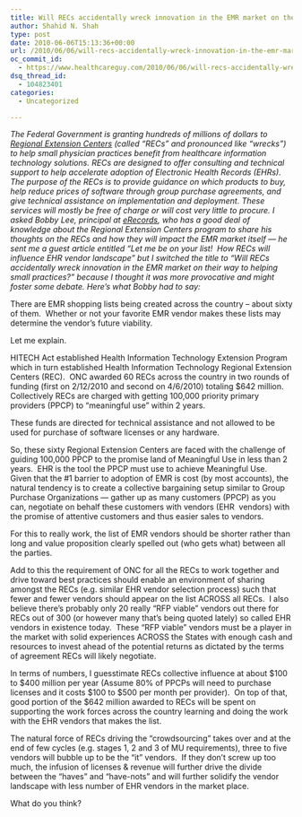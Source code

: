 ```yaml
---
title: Will RECs accidentally wreck innovation in the EMR market on their way to helping small practices?
author: Shahid N. Shah
type: post
date: 2010-06-06T15:13:36+00:00
url: /2010/06/06/will-recs-accidentally-wreck-innovation-in-the-emr-market-on-their-way-to-helping-small-practices/
oc_commit_id:
  - https://www.healthcareguy.com/2010/06/06/will-recs-accidentally-wreck-innovation-in-the-emr-market-on-their-way-to-helping-small-practices/1478770578
dsq_thread_id:
  - 104823401
categories:
  - Uncategorized

---
```

_The Federal Government is granting hundreds of millions of dollars to [Regional Extension Centers][1] (called &#8220;RECs&#8221; and pronounced like &#8220;wrecks&#8221;) to help small physician practices benefit from healthcare information technology solutions. RECs are designed to offer consulting and technical support to help accelerate adoption of Electronic Health Records (EHRs). The purpose of the RECs is to provide guidance on which products to buy, help reduce prices of software through group purchase agreements, and give technical assistance on implementation and deployment. These services will mostly be free of charge or will cost very little to procure. I asked Bobby Lee, principal at [eRecords][2], who has a good deal of knowledge about the Regional Extension Centers program to share his thoughts on the RECs and how they will impact the EMR market itself &#8212; he sent me a guest article entitled &#8220;Let me be on your list!  How RECs will influence EHR vendor landscape&#8221; but I switched the title to &#8220;Will RECs accidentally wreck innovation in the EMR market on their way to helping small practices?&#8221; because I thought it was more provocative and might foster some debate. Here&#8217;s what Bobby had to say:_

There are EMR shopping lists being created across the country &#8211; about sixty of them.  Whether or not your favorite EMR vendor makes these lists may determine the vendor&#8217;s future viability.

Let me explain.

HITECH Act established Health Information Technology Extension Program which in turn established Health Information Technology Regional Extension Centers (REC).  ONC awarded 60 RECs across the country in two rounds of funding (first on 2/12/2010 and second on 4/6/2010) totaling $642 million.  Collectively RECs are charged with getting 100,000 priority primary providers (PPCP) to &#8220;meaningful use&#8221; within 2 years.

These funds are directed for technical assistance and not allowed to be used for purchase of software licenses or any hardware.

So, these sixty Regional Extension Centers are faced with the challenge of guiding 100,000 PPCP to the promise land of Meaningful Use in less than 2 years.  EHR is the tool the PPCP must use to achieve Meaningful Use.  Given that the #1 barrier to adoption of EMR is cost (by most accounts), the natural tendency is to create a collective bargaining setup similar to Group Purchase Organizations &#8212; gather up as many customers (PPCP) as you can, negotiate on behalf these customers with vendors (EHR  vendors) with the promise of attentive customers and thus easier sales to vendors.

For this to really work, the list of EMR vendors should be shorter rather than long and value proposition clearly spelled out (who gets what) between all the parties.

Add to this the requirement of ONC for all the RECs to work together and drive toward best practices should enable an environment of sharing  amongst the RECs (e.g. similar EHR vendor selection process) such that fewer and fewer vendors should appear on the list ACROSS all RECs.  I also believe there&#8217;s probably only 20 really “RFP viable” vendors out there for RECs out of 300 (or however many that&#8217;s being quoted lately) so called EHR vendors in existence today.  These “RFP viable” vendors must be a player in the market with solid experiences ACROSS the States with enough cash and resources to invest ahead of the potential returns as dictated by the terms of agreement RECs will likely negotiate.

In terms of numbers, I guesstimate RECs collective influence at about $100 to $400 million per year (Assume 80% of PPCPs will need to purchase licenses and it costs $100 to $500 per month per provider).  On top of that, good portion of the $642 million awarded to RECs will be spent on supporting the work forces across the country learning and doing the work with the EHR vendors that makes the list.

The natural force of RECs driving the “crowdsourcing” takes over and at the end of few cycles (e.g. stages 1, 2 and 3 of MU requirements), three to five vendors will bubble up to be the &#8220;it&#8221; vendors.  If they don’t screw up too much, the infusion of licenses & revenue will further drive the divide between the “haves” and “have-nots” and will further solidify the vendor landscape with less number of EHR vendors in the market place.

What do you think?

 [1]: https://www.healthcareguy.com/2010/03/04/if-you-sell-health-it-products-be-sure-you-know-about-regional-extension-centers/
 [2]: http://www.eRecords.com